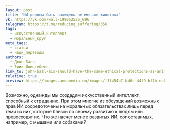 ```yaml
---
layout: post
title: "ИИ должны быть защищены не меньше животных"
vk: https://vk.com/wall-199052526_696
telegram: https://t.me/reducing_suffering/356
tags:
  - искусственный_интеллект
  - моральный_круг
meta_tags:
  - статьи
  - наши_переводы
authors:
  - Джон Басл 
  - Эрик Швицгебель
link_to: john-basl-ais-should-have-the-same-ethical-protections-as-animals.html
relative: true
preview: https://images.aeonmedia.co/images/f1f454b7-b46c-44f9-bf7b-ea6667b1adef/sized-robot-dog.jpg
---
```

Возможно, однажды мы создадим искусственный интеллект, способный к страданию. При этом многие из обсуждений возможных прав ИИ сосредоточены на моральных обязательствах лишь перед теми из них, которые близки по своему развитию к людям или превосходят их. Что же насчет менее развитых ИИ, сопоставимых, например, с мышами или собаками?
